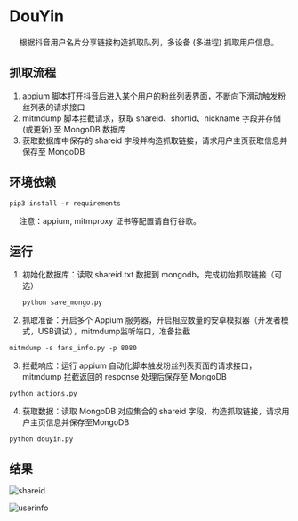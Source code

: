 # DouYin

&emsp; 根据抖音用户名片分享链接构造抓取队列，多设备 (多进程) 抓取用户信息。



## 抓取流程

1.  appium 脚本打开抖音后进入某个用户的粉丝列表界面，不断向下滑动触发粉丝列表的请求接口
2.  mitmdump 脚本拦截请求，获取 shareid、shortid、nickname 字段并存储 (或更新) 至 MongoDB 数据库
3.  获取数据库中保存的 shareid 字段并构造抓取链接，请求用户主页获取信息并保存至 MongoDB



## 环境依赖

```shell
pip3 install -r requirements
```

&emsp; 注意：appium, mitmproxy 证书等配置请自行谷歌。



## 运行

1. 初始化数据库：读取 shareid.txt 数据到 mongodb，完成初始抓取链接（可选）

   ```shell
   python save_mongo.py
   ```

2.  抓取准备：开启多个 Appium 服务器，开启相应数量的安卓模拟器（开发者模式，USB调试），mitmdump监听端口，准备拦截

   ```shell
   mitmdump -s fans_info.py -p 8080
   ```

3.  拦截响应：运行 appium 自动化脚本触发粉丝列表页面的请求接口，mitmdump 拦截返回的 response 处理后保存至 MongoDB

   ```shell
   python actions.py
   ```

4.  获取数据：读取 MongoDB 对应集合的 shareid 字段，构造抓取链接，请求用户主页信息并保存至MongoDB

   ```shell
   python douyin.py
   ```

   

## 结果

![shareid](https://github.com/Northxw/DouYin/blob/master/utils/shareid.png)

![userinfo](https://github.com/Northxw/DouYin/blob/master/utils/userinfo.png)
